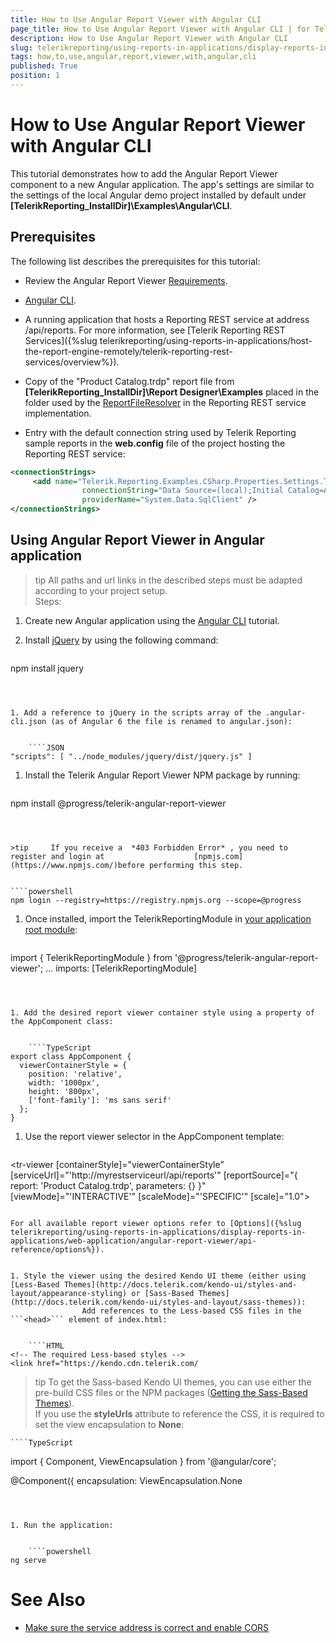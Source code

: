 ```yaml
---
title: How to Use Angular Report Viewer with Angular CLI
page_title: How to Use Angular Report Viewer with Angular CLI | for Telerik Reporting Documentation
description: How to Use Angular Report Viewer with Angular CLI
slug: telerikreporting/using-reports-in-applications/display-reports-in-applications/web-application/angular-report-viewer/how-to-use-angular-report-viewer-with-angular-cli
tags: how,to,use,angular,report,viewer,with,angular,cli
published: True
position: 1
---
```


# How to Use Angular Report Viewer with Angular CLI



This tutorial demonstrates how to add the Angular Report Viewer component to a
        new Angular application. The app's settings are similar to the settings of the local Angular demo project
        installed by default under __[TelerikReporting_InstallDir]\Examples\Angular\CLI__.
      

## Prerequisites

The following list describes the prerequisites for this tutorial:
        

* Review the Angular Report Viewer [Requirements](e05255e3-dbe4-41b1-8d08-6de0fed3868c#Requirements).
            

* [Angular CLI](https://cli.angular.io/).
            

* A running application that hosts a Reporting REST service at address /api/reports. For more information, see
              [Telerik Reporting REST Services]({%slug telerikreporting/using-reports-in-applications/host-the-report-engine-remotely/telerik-reporting-rest-services/overview%}).
            

* Copy of the "Product Catalog.trdp" report file from __[TelerikReporting_InstallDir]\Report Designer\Examples__              placed in the folder used by the [ReportFileResolver](/reporting/api/Telerik.Reporting.Services.WebApi.ReportFileResolver)              in the Reporting REST service implementation.
            

* Entry with the default connection string used by Telerik Reporting sample reports in the __web.config__ file
              of the project hosting the Reporting REST service:
            

	
````xml
<connectionStrings>
	 <add name="Telerik.Reporting.Examples.CSharp.Properties.Settings.TelerikConnectionString"
	            connectionString="Data Source=(local);Initial Catalog=AdventureWorks;Integrated Security=SSPI"
	            providerName="System.Data.SqlClient" />
</connectionStrings>
````



## Using Angular Report Viewer in Angular application

>tip All paths and url links in the described steps must be adapted according            to your project setup.          
Steps:

1. Create new Angular application using the [Angular CLI](https://cli.angular.io/) tutorial.
                

1. Install [jQuery](https://www.npmjs.com/package/jquery) by using the following command:
                

	
    ````powershell
npm install jquery
````



1. Add a reference to jQuery in the scripts array of the .angular-cli.json (as of Angular 6 the file is renamed to angular.json):

	
    ````JSON
"scripts": [ "../node_modules/jquery/dist/jquery.js" ]
````



1. Install the Telerik Angular Report Viewer NPM package by running:
                

	
    ````powershell
npm install @progress/telerik-angular-report-viewer
````



>tip     If you receive a  *403 Forbidden Error* , you need to register and login at                    [npmjs.com](https://www.npmjs.com/)before performing this step.                  

	
````powershell
npm login --registry=https://registry.npmjs.org --scope=@progress
````




1. Once installed, import the TelerikReportingModule in [your application root module](https://angular.io/docs/ts/latest/guide/ngmodule.html#!#angular-modularity):
                

	
    ````TypeScript
import { TelerikReportingModule } from '@progress/telerik-angular-report-viewer';
...
imports: [TelerikReportingModule]
````



1. Add the desired report viewer container style using a property of the AppComponent class:

	
    ````TypeScript
export class AppComponent {
  viewerContainerStyle = {
    position: 'relative',
    width: '1000px',
    height: '800px',
    ['font-family']: 'ms sans serif'
  };
}
````



1. Use the report viewer selector in the AppComponent template:

	
    ````HTML
<tr-viewer 
    [containerStyle]="viewerContainerStyle"
    [serviceUrl]="'http://myrestserviceurl/api/reports'"
    [reportSource]="{
        report: 'Product Catalog.trdp',
        parameters: {}
    }"
    [viewMode]="'INTERACTIVE'"
    [scaleMode]="'SPECIFIC'"
    [scale]="1.0">
</tr-viewer>
````

For all available report viewer options refer to [Options]({%slug telerikreporting/using-reports-in-applications/display-reports-in-applications/web-application/angular-report-viewer/api-reference/options%}).
                

1. Style the viewer using the desired Kendo UI theme (еither using [Less-Based Themes](http://docs.telerik.com/kendo-ui/styles-and-layout/appearance-styling) or [Sass-Based Themes](http://docs.telerik.com/kendo-ui/styles-and-layout/sass-themes)):
                Add references to the Less-based CSS files in the ```<head>``` element of index.html:

	
    ````HTML
<!-- The required Less-based styles -->                  
<link href="https://kendo.cdn.telerik.com/
````



>tip     To get the Sass-based Kendo UI themes, you can use either the pre-build CSS files or the NPM packages ([Getting the Sass-Based Themes](http://docs.telerik.com/kendo-ui/styles-and-layout/sass-themes#getting-the-themes)).                  
If you use the __styleUrls__ attribute to reference the CSS, it is required to set
                  the view encapsulation to __None__:
                

	
    ````TypeScript
import { Component, ViewEncapsulation } from '@angular/core';
 
@Component({
  encapsulation: ViewEncapsulation.None
````



1. Run the application:

	
    ````powershell
ng serve
````



# See Also


 * [Make sure the service address is correct and enable CORS](https://docs.telerik.com/reporting/knowledge-base/cannot-access-the-reporting-rest-service)
